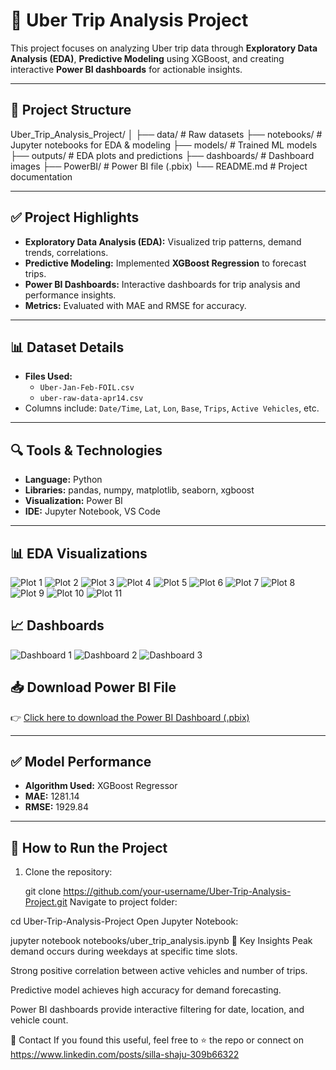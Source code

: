 # 🚖 Uber Trip Analysis Project

This project focuses on analyzing Uber trip data through **Exploratory Data Analysis (EDA)**, **Predictive Modeling** using XGBoost, and creating interactive **Power BI dashboards** for actionable insights.

---

## 📌 **Project Structure**
Uber_Trip_Analysis_Project/
│
├── data/ # Raw datasets
├── notebooks/ # Jupyter notebooks for EDA & modeling
├── models/ # Trained ML models
├── outputs/ # EDA plots and predictions
├── dashboards/ # Dashboard images
├── PowerBI/ # Power BI file (.pbix)
└── README.md # Project documentation



---

## ✅ **Project Highlights**
- **Exploratory Data Analysis (EDA):** Visualized trip patterns, demand trends, correlations.
- **Predictive Modeling:** Implemented **XGBoost Regression** to forecast trips.
- **Power BI Dashboards:** Interactive dashboards for trip analysis and performance insights.
- **Metrics:** Evaluated with MAE and RMSE for accuracy.

---

## 📊 **Dataset Details**
- **Files Used:**
  - `Uber-Jan-Feb-FOIL.csv`
  - `uber-raw-data-apr14.csv`
- Columns include: `Date/Time`, `Lat`, `Lon`, `Base`, `Trips`, `Active Vehicles`, etc.

---

## 🔍 **Tools & Technologies**
- **Language:** Python  
- **Libraries:** pandas, numpy, matplotlib, seaborn, xgboost  
- **Visualization:** Power BI  
- **IDE:** Jupyter Notebook, VS Code  

---

## 📊 EDA Visualizations
![Plot 1](outputs/plot1.png)
![Plot 2](outputs/plot2.png)
![Plot 3](outputs/plot3.png)
![Plot 4](outputs/plot4.png)
![Plot 5](outputs/plot5.png)
![Plot 6](outputs/plot6.png)
![Plot 7](outputs/plot7.png)
![Plot 8](outputs/plot8.png)
![Plot 9](outputs/plot9.png)
![Plot 10](outputs/plot10.png)
![Plot 11](outputs/plot11.png)

## 📈 Dashboards
![Dashboard 1](dashboards/Dashboard1.png)
![Dashboard 2](dashboards/Dashboard2.png)
![Dashboard 3](dashboards/Dashboard3.png)


## 📥 **Download Power BI File**
👉 [Click here to download the Power BI Dashboard (.pbix)](PowerBI/Uber_Trip_Analysis_Dashboards.pbix)

---

## ✅ **Model Performance**
- **Algorithm Used:** XGBoost Regressor
- **MAE:** 1281.14  
- **RMSE:** 1929.84

---

## 📌 **How to Run the Project**
1. Clone the repository:
   
   git clone https://github.com/your-username/Uber-Trip-Analysis-Project.git
Navigate to project folder:


cd Uber-Trip-Analysis-Project
Open Jupyter Notebook:


jupyter notebook notebooks/uber_trip_analysis.ipynb
📢 Key Insights
Peak demand occurs during weekdays at specific time slots.

Strong positive correlation between active vehicles and number of trips.

Predictive model achieves high accuracy for demand forecasting.

Power BI dashboards provide interactive filtering for date, location, and vehicle count.

📧 Contact
If you found this useful, feel free to ⭐ the repo or connect on https://www.linkedin.com/posts/silla-shaju-309b66322
